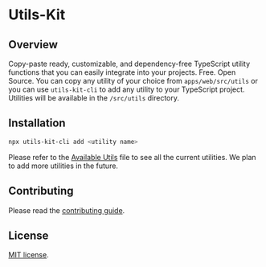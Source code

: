 # Utils-Kit

## Overview

Copy-paste ready, customizable, and dependency-free TypeScript utility functions that you can easily integrate into your projects. Free. Open Source. You can copy any utility of your choice from `apps/web/src/utils` or you can use `utils-kit-cli` to add any utility to your TypeScript project. Utilities will be available in the `/src/utils` directory.

## Installation

```bash
npx utils-kit-cli add <utility name>
```

Please refer to the [Available Utils](docs/available-utils.md) file to see all the current utilities. We plan to add more utilities in the future.


## Contributing

Please read the [contributing guide](docs/CONTRIBUTING.md).


## License

[MIT license](https://github.com/Saifurrahmanemon/utils-kit/blob/master/LICENSE).